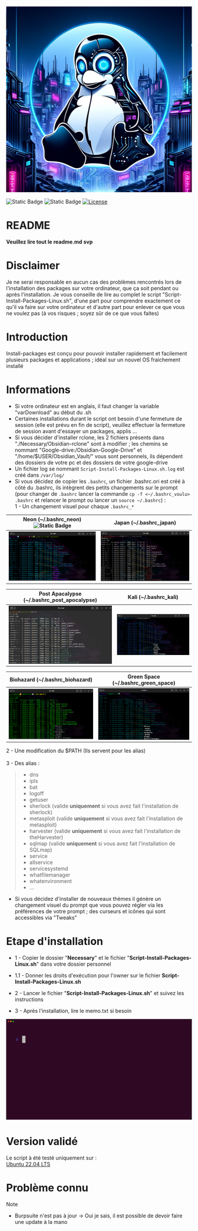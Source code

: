 ![image](./Necessary/Images/Linux.png)  

![Static Badge](https://img.shields.io/badge/Ubuntu-22.04-300A25)
![Static Badge](https://img.shields.io/badge/Install-Packages-cyan)
[![License](https://img.shields.io/github/license/Quirky1869/Install-Packages?color=8A2BE2)](https://github.com/Quirky1869/Install-Packages/blob/python/LICENSE)

# README

**Veuillez lire tout le readme.md svp**  

# Disclaimer

Je ne serai responsable en aucun cas des problèmes rencontrés lors de l'installation des packages sur votre ordinateur, que ça soit pendant ou après l'installation. Je vous conseille de lire au complet le script "Script-Install-Packages-Linux.sh", d'une part pour comprendre exactement ce qu'il va faire sur votre ordinateur et d'autre part pour enlever ce que vous ne voulez pas (à vos risques ; soyez sûr de ce que vous faites)  

# Introduction

Install-packages est conçu pour pouvoir installer rapidement et facilement plusieurs packages et applications ; idéal sur un nouvel OS fraichement installé  

# Informations

- Si votre ordinateur est en anglais, il faut changer la variable "varDownload" au début du .sh
- Certaines installations durant le script ont besoin d'une fermeture de session (elle est prévu en fin de script), veuillez effectuer la fermeture de session avant d'essayer un packages, applis ...
- Si vous décider d'installer rclone, les 2 fichiers présents dans "./Necessary/Obsidian-rclone" sont à modifier ; les chemins se nommant "Google-drive:/Obsidian-Google-Drive" et "/home/$USER/Obsidian_Vault/" vous sont personnels, ils dépendent des dossiers de votre pc et des dossiers de votre google-drive
- Un fichier log se nommant `Script-Install-Packages-Linux.sh.log` est créé dans `/var/log/`
- Si vous décidez de copier les `.bashrc`, un fichier .bashrc.ori est créé à côté du .bashrc, ils intègrent des petits changements sur le prompt (pour changer de `.bashrc` lancer la commande `cp -f <~/.bashrc_voulu> .bashrc` et relancer le prompt ou lancer un `source ~/.bashrc`) :<br>
1 - Un changement visuel pour chaque `.bashrc_*`<br>  

| Neon (~/.bashrc_neon) ![Static Badge](https://img.shields.io/badge/Neon-Terminal-cyan) | Japan (~/.bashrc_japan) |
| :----------------: | :----------------: |
| ![Neon](./Necessary/Images/Neon.png) | ![Japan](./Necessary/Images/japan.png)|

| Post Apacalypse (~/.bashrc_post_apocalypse) | Kali (~/.bashrc_kali) |
| :----------------: | :----------------: |
| ![Post-Apacalypse](./Necessary/Images/post-apocalypse.png) | ![Kali](./Necessary/Images/kali.png)|

| Biohazard (~/.bashrc_biohazard) | Green Space (~/.bashrc_green_space) |
| :----------------: | :----------------: |
| ![Biohazard](./Necessary/Images/biohazard.png) | ![Green-Space](./Necessary/Images/green-space.png)|

2 - Une modification du $PATH (Ils servent pour les alias)<br>  
3 - Des alias :
>- dns  
>- ipls  
>- bat  
>- logoff  
>- getuser  
>- sherlock (valide **uniquement** si vous avez fait l'installation de sherlock)  
>- metasploit (valide **uniquement** si vous avez fait l'installation de metasploit)  
>- harvester (valide **uniquement** si vous avez fait l'installation de theHarvester)  
>- sqlmap (valide **uniquement** si vous avez fait l'installation de SQLmap)  
>- service  
>- allservice  
>- servicesystemd  
>- whatfilemanager  
>- whatenvironment  
>- ...  



- Si vous décidez d'installer de nouveaux thèmes il génère un changement visuel du prompt que vous pouvez régler via les préférences de votre prompt ; des curseurs et icônes qui sont accessibles via "Tweaks"

# Etape d'installation

- 1 - Copier le dossier "**Necessary**" et le fichier "**Script-Install-Packages-Linux.sh**" dans votre dossier personnel

- 1.1 - Donner les droits d'exécution pour l'owner sur le fichier **Script-Install-Packages-Linux.sh**

- 2 - Lancer le fichier "**Script-Install-Packages-Linux.sh**" et suivez les instructions

- 3 - Après l'installation, lire le memo.txt si besoin

![vhs tape run](Necessary/Gif/install-packages-ubuntu.gif)  

# Version validé

Le script à été testé uniquement sur :  
[Ubuntu 22.04 LTS](https://releases.ubuntu.com/jammy/)  

# Problème connu
> [!NOTE]
> - Burpsuite n'est pas à jour -> Oui je sais, il est possible de devoir faire une update à la mano

